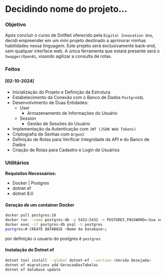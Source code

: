 # Decidindo nome do projeto...

### Objetivo
Após concluir o curso de DotNet oferecido pela `Digital Innovation One`, decidi empreender em um mini projeto destinado a aprimorar minhas habilidades nessa linguagem. Este projeto será exclusivamente back-end, sem qualquer interface web. A única ferramenta que estará presente será o `Swagger/OpenAi`, visando agilizar a consulta de rotas.

### Feitos
#### [02-10-2024]
- Inicialização do Projeto e Definição da Estrutura
- Estabelecimento da Conexão com o Banco de Dados `PostgreSQL`
- Desenvolvimento de Duas Entidades:
  - User
    - Armazenamento de Informações do Usuário
  - Session
    - Gestão de Sessões do Usuário
- Implementação da Autenticação com `JWT (JSON Web Tokens)`
- Criptografia de Senhas com `Argon2` 
- Definição de Rotas para Verificar Integridade da API e do Banco de Dados
- Criação de Rotas para Cadastro e Login de Usuários

### Utilitários
<b>Requisitos Necessários:</b>
- Docker | Postgres
- dotnet ef
- dotnet 8.0
#### Geração de um container Docker
```bash
docker pull postgres:16
docker run --name postgres-db -p 5432:5432 -e POSTGRES_PASSWORD=<Sua senha> -d postgres:16
docker exec -it postgres-db psql -U postgres
postgres=# CREATE DATABASE <Nome da Database>;
```
por definição o usuario do postgres é `postgres`
#### Instalação do Dotnet ef
```bash
dotnet tool install --global dotnet-ef --version <Versão Desejada>
dotnet ef migrations add GeracaoDasTabelas
dotnet ef database update
```
